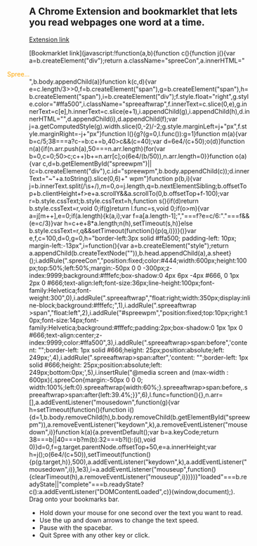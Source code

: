 A Chrome Extension and bookmarklet that lets you read webpages one word at a time.
----------------------------------------------------------------------------------

[Extension link](https://chrome.google.com/webstore/detail/spree/aehoaolhojlmaidnfkhdghceloolfojk)

[Bookmarklet link](javascript:!function(a,b\){function c(\){function j(\){var a=b.createElement("div"\);return a.className="spreeCon",a.innerHTML="<div class='spreeaftwrap'><span style='color:#ffa500;margin-left:-50px'>Spree...</span></div>",b.body.appendChild(a\)}function k(c,d\){var e=c.length/3>>0,f=b.createElement("span"\),g=b.createElement("span"\),h=b.createElement("span"\),i=b.createElement("div"\);f.style.float="right",g.style.color="#ffa500",i.className="spreeaftwrap",f.innerText=c.slice(0,e\),g.innerText=c[e],h.innerText=c.slice(e+1\),i.appendChild(g\),i.appendChild(h\),d.innerHTML="",d.appendChild(i\),d.appendChild(f\);var j=a.getComputedStyle(g\).width.slice(0,-2\)/-2;g.style.marginLeft=j+"px",f.style.marginRight=-j+"px"}function l(\){g?(g=0,l.func(\)\):g=1}function m(a\){var b=c/5;38===a?c-=b:c+=b,40>c&&(c=40\);var d=6e4/(c+50\);o(d\)}function n(a\){if(n.arr.push(a\),50===n.arr.length\){for(var b=0,c=0;50>c;c++\)b+=n.arr[c];o(6e4/(b/50\)\),n.arr.length=0}}function o(a\){var c,d=b.getElementById("spreewpm"\)||(c=b.createElement("div"\),c.id="spreewpm",b.body.appendChild(c\)\);d.innerText="~"+a.toString(\).slice(0,6\)+" wpm"}function p(b,i\){var j=b.innerText.split(/\s+/\),m=0,o=j.length,q=b.nextElementSibling;b.offsetTop+b.clientHeight+f>e+a.scrollY&&a.scrollTo(0,b.offsetTop+f-100\);var r=b.style.cssText;b.style.cssText=h,function s(\){if(d\)return b.style.cssText=r,void 0;if(g\)return l.func=s,void 0;if(o>m\){var a=j[m++],e=0;if(a.length\){k(a,i\);var f=a[a.length-1];","===f?e=c/6:"."===f&&(e=c/3\)}var h=c+e+8*a.length;n(h\),setTimeout(s,h\)}else b.style.cssText=r,q&&setTimeout(function(\){p(q,i\)}\)}(\)}var e,f,c=100,d=0,g=0,h="border-left:3px solid #ffa500; padding-left: 10px; margin-left:-13px",i=function(\){var a=b.createElement("style"\);return a.appendChild(b.createTextNode(""\)\),b.head.appendChild(a\),a.sheet}(\);i.addRule(".spreeCon","position:fixed;color:#444;width:600px;height:100px;top:50%;left:50%;margin:-50px 0 0 -300px;z-index:9999;background:#fffefc;box-shadow:0 4px 6px -4px #666, 0 1px 2px 0 #666;text-align:left;font-size:36px;line-height:100px;font-family:Helvetica;font-weight:300",0\),i.addRule(".spreeaftwrap","float:right;width:350px;display:inline-block;background:#fffefc;",1\),i.addRule(".spreeaftwrap >span","float:left",2\),i.addRule("#spreewpm","position:fixed;top:10px;right:10px;font-size:14px;font-family:Helvetica;background:#fffefc;padding:2px;box-shadow:0 1px 1px 0 #666;text-align:center;z-index:9999;color:#ffa500",3\),i.addRule(".spreeaftwrap>span:before",'content: "";border-left: 1px solid #666;height: 25px;position:absolute;left: 249px;',4\),i.addRule(".spreeaftwrap>span:after",'content: "";border-left: 1px solid #666;height: 25px;position:absolute;left: 249px;bottom:0px;',5\),i.insertRule("@media screen and (max-width : 600px\){.spreeCon{margin:-50px 0 0 0; width:100%;left:0}.spreeaftwrap{width:60%;}.spreeaftwrap>span:before,.spreeaftwrap>span:after{left:39.4%;}}",6\),l.func=function(\){},n.arr=[],a.addEventListener("mousedown",function(g\){var h=setTimeout(function(\){function i(\){d=1,b.body.removeChild(h\),b.body.removeChild(b.getElementById("spreewpm"\)\),a.removeEventListener("keydown",k\),a.removeEventListener("mousedown",i\)}function k(a\){a.preventDefault(\);var b=a.keyCode;return 38===b||40===b?m(b\):32===b?l(\):(i(\),void 0\)}d=0,f=g.target.parentNode.offsetTop+50,e=a.innerHeight;var h=j(\);o(6e4/(c+50\)\),setTimeout(function(\){p(g.target,h\)},500\),a.addEventListener("keydown",k\),a.addEventListener("mousedown",i\)},1e3\),i=a.addEventListener("mouseup",function(\){clearTimeout(h\),a.removeEventListener("mouseup",i\)}\)}\)}"loaded"===b.readyState||"complete"===b.readyState?c(\):a.addEventListener("DOMContentLoaded",c\)}(window,document\);). Drag onto your bookmarks bar.

* Hold down your mouse for one second over the text you want to read.
* Use the up and down arrows to change the text speed.
* Pause with the spacebar.
* Quit Spree with any other key or click.
